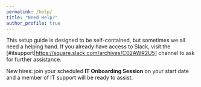 ```yaml
---
permalink: /help/
title: "Need Help?"
author_profile: true
---
```


This setup guide is designed to be self-contained, but sometimes we all need a helping hand. If you already have access to Slack, visit the [#itsupport|https://square.slack.com/archives/C02AWR2U5] channel to ask for further assistance. 

New hires: join your scheduled __IT Onboarding Session__ on your start date and a member of IT support will be ready to assist.
